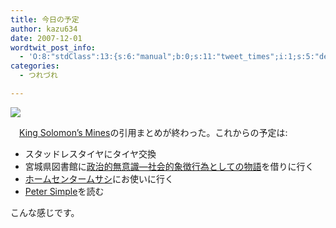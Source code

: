 ```yaml
---
title: 今日の予定
author: kazu634
date: 2007-12-01
wordtwit_post_info:
  - 'O:8:"stdClass":13:{s:6:"manual";b:0;s:11:"tweet_times";i:1;s:5:"delay";i:0;s:7:"enabled";i:1;s:10:"separation";s:2:"60";s:7:"version";s:3:"3.7";s:14:"tweet_template";b:0;s:6:"status";i:2;s:6:"result";a:0:{}s:13:"tweet_counter";i:2;s:13:"tweet_log_ids";a:1:{i:0;i:3371;}s:9:"hash_tags";a:0:{}s:8:"accounts";a:1:{i:0;s:7:"kazu634";}}'
categories:
  - つれづれ

---
```

<div class="section">
<p>
<center>
</center>
</p>
  
<p>
<a href="http://flickr.com/photos/rammorrison/470098587/" onclick="__gaTracker('send', 'event', 'outbound-article', 'http://flickr.com/photos/rammorrison/470098587/', '');" title="thru the Chimes of Big Ben"><img src="http://farm1.static.flickr.com/215/470098587_9cc18249e0_m.jpg" /></a>
</p></p> 
  
<p>
    　<a href="http://d.hatena.ne.jp/asin/0192834851" onclick="__gaTracker('send', 'event', 'outbound-article', 'http://d.hatena.ne.jp/asin/0192834851', 'King Solomon’s Mines');">King Solomon’s Mines</a>の引用まとめが終わった。これからの予定は:
</p>
  
<ul>
<li>
      スタッドレスタイヤにタイヤ交換
</li>
<li>
      宮城県図書館に<a href="http://d.hatena.ne.jp/asin/4582744176" onclick="__gaTracker('send', 'event', 'outbound-article', 'http://d.hatena.ne.jp/asin/4582744176', '政治的無意識―社会的象徴行為としての物語');">政治的無意識―社会的象徴行為としての物語</a>を借りに行く
</li>
<li>
<a href="http://maps.google.co.jp/maps?q=%E5%AE%AE%E5%9F%8E%E7%9C%8C%E4%BB%99%E5%8F%B0%E5%B8%82%E6%B3%89%E5%8C%BA%E4%B8%83%E5%8C%97%E7%94%B0%E5%AD%97%E5%A4%A7%E6%B2%A2%E5%8F%B04-4&ie=UTF8&ll=38.354664,140.872943&spn=0.007017,0.019891&t=h&z=16&iwloc=addr&om=1" onclick="__gaTracker('send', 'event', 'outbound-article', 'http://maps.google.co.jp/maps?q=%E5%AE%AE%E5%9F%8E%E7%9C%8C%E4%BB%99%E5%8F%B0%E5%B8%82%E6%B3%89%E5%8C%BA%E4%B8%83%E5%8C%97%E7%94%B0%E5%AD%97%E5%A4%A7%E6%B2%A2%E5%8F%B04-4&ie=UTF8&ll=38.354664,140.872943&spn=0.007017,0.019891&t=h&z=16&iwloc=addr&om=1', 'ホームセンタームサシ');" target="_blank">ホームセンタームサシ</a>にお使いに行く
</li>
<li>
<a href="http://d.hatena.ne.jp/asin/1406556602" onclick="__gaTracker('send', 'event', 'outbound-article', 'http://d.hatena.ne.jp/asin/1406556602', 'Peter Simple');">Peter Simple</a>を読む
</li>
</ul>
  
<p>
    こんな感じです。
</p>
</div>
